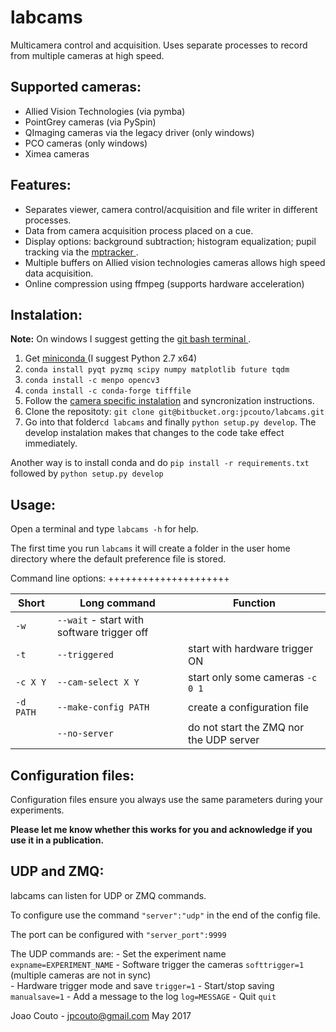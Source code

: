 labcams
=======

Multicamera control and acquisition. Uses separate processes to record from multiple cameras at high speed.

Supported cameras:
------------------

 * Allied Vision Technologies (via pymba)
 * PointGrey cameras (via PySpin)
 * QImaging cameras via the legacy driver (only windows)
 * PCO cameras (only windows)
 * Ximea cameras

Features:
---------

 *  Separates viewer, camera control/acquisition and file writer in different processes.
 *  Data from camera acquisition process placed on a cue.
 *  Display options: background subtraction; histogram equalization; pupil tracking via the [ mptracker ](https://bitbucket.org/jpcouto/mptracker).	
 *  Multiple buffers on Allied vision technologies cameras allows high speed data acquisition.
 * Online compression using ffmpeg (supports hardware acceleration)


Instalation:
------------

**Note:** On windows I suggest getting the [ git bash terminal ](https://git-scm.com/downloads).

1. Get [ miniconda ](https://conda.io/miniconda.html) (I suggest Python 2.7 x64) 
2. ``conda install pyqt pyzmq scipy numpy matplotlib future tqdm``
3. ``conda install -c menpo opencv3``
3. ``conda install -c conda-forge tifffile``
4. Follow the [camera specific instalation](./camera_instructions.md)  and syncronization instructions.
5. Clone the repositoty: ``git clone git@bitbucket.org:jpcouto/labcams.git``
6. Go into that folder``cd labcams`` and finally ``python setup.py develop``. The develop instalation makes that changes to the code take effect immediately.


Another way is to install conda and do ``pip install -r requirements.txt`` followed by ``python setup.py develop``

Usage:
------
Open a terminal and type ``labcams -h`` for help.

The first time you run ``labcams`` it will create a folder in the user home directory where the default preference file is stored.

Command line options:
+++++++++++++++++++++

| Short | Long command | Function |
|-------|--------------|----------|
| ``-w``| ``--wait`` - start with software trigger off |
| ``-t``| ``--triggered`` |  start with hardware trigger ON |
| ``-c X Y`` | ``--cam-select X Y``     |  start only some cameras ``-c 0 1`` |
| ``-d PATH`` | ``--make-config PATH``  |  create a configuration file |
| | ``--no-server`` | do not start the ZMQ nor the UDP server |
 

Configuration files:
--------------------
Configuration files ensure you always use the same parameters during your experiments.



**Please let me know whether this works for you and acknowledge if you use it in a publication.**

UDP and ZMQ:
------------

labcams can listen for UDP or ZMQ commands.


To configure use the command ``"server":"udp"`` in the end of the config file.

The port can be configured with ``"server_port":9999``

The UDP commands are:
    - Set the experiment name ``expname=EXPERIMENT_NAME``
    - Software trigger the cameras ``softtrigger=1`` (multiple cameras are not in sync)        
    - Hardware trigger mode and save ``trigger=1``
    - Start/stop saving ``manualsave=1``
    - Add a message to the log ``log=MESSAGE``
    - Quit ``quit``

Joao Couto - jpcouto@gmail.com
May 2017

